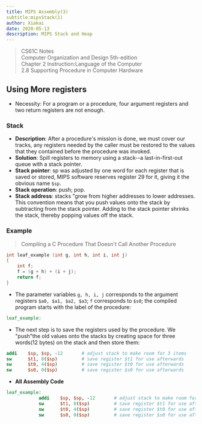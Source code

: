 ```yaml
---
title: MIPS Assembly(3)
subtitle:mipsStack(1)
author: Xiakai
date: 2020-05-13
description: MIPS Stack and Heap
---
```


> CS61C Notes  
> Computer Organization and Design 5th-edition  
> Chapter 2 Instruction:Language of the Computer  
> 2.8 Supporting Procedure in Computer Hardware

## Using More registers

- Necessity: For a program or a procedure, four argument registers and two return registers are not enough.

### Stack

- **Description**: After a procedure's mission is done, we must cover our tracks, any registers needed by the caller must be restored to the values that they contained before the procedure was invoked.
- **Solution**: Spill registers to memory using a stack--a last-in-first-out queue with a stack pointer.
- **Stack pointer**: sp was adjusted by one word for each register that is saved or stored, MIPS software reserves register 29 for it, giving it the obvious name `$sp`.
- **Stack operation**: push; pop.
- **Stack address**: stacks "grow from higher addresses to lower addresses. This convention means that you push values onto the stack by subtracting from the stack pointer. Adding to the stack pointer shrinks the stack, thereby popping values off the stack.

### Example

> Compiling a C Procedure That Doesn't Call Another Procedure

```C
int leaf_example (int g, int h, int i, int j)
{
    int f;
    f = (g + h) + (i + j);
    return f;
}
```

- The parameter variables `g, h, i, j` corresponds to the argument registers `$a0, $a1, $a2, $a3`; `f` corresponds to `$s0`; the compiled program starts with the label of the procedure:

```MIPS ASM
leaf_example:
```

- The next step is to save the registers used by the procedure. We "push"the old values onto the stacks by creating space for three words(12 bytes) on the stack and then store them:

```MIPS ASM
addi    $sp, $sp, -12       # adjust stack to make room for 3 items
sw      $t1, 8($sp)         # save register $t1 for use afterwards
sw      $t0, 4($sp)         # save register $t0 for use afterwards
sw      $s0, 0($sp)         # save register $s0 for use afterwards
```

- **All Assembly Code**

```MIPS ASM
leaf_example:
            addi    $sp, $sp, -12       # adjust stack to make room for 3 items
            sw      $t1, 8($sp)         # save register $t1 for use afterwards
            sw      $t0, 4($sp)         # save register $t0 for use afterwards
            sw      $s0, 0($sp)         # save register $s0 for use afterwards
```
